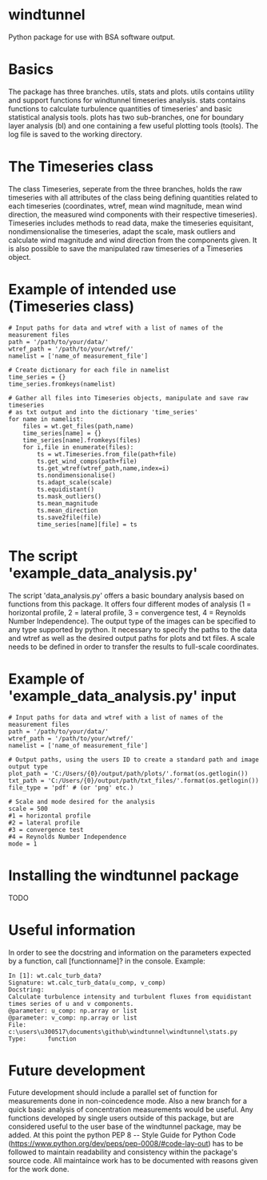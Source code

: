 # windtunnel
Python package for use with BSA software output.

# Basics
The package has three branches. utils, stats and plots. utils contains utility and support functions for windtunnel timeseries analysis. stats contains functions to calculate turbulence quantities of timeseries' and basic statistical analysis tools. plots has two sub-branches, one for boundary layer analysis (bl) and one containing a few useful plotting tools (tools). The log file is saved to the working directory.

# The Timeseries class
The class Timeseries, seperate from the three branches, holds the raw timeseries with all attributes of the class being defining quantities related to each timeseries (coordinates, wtref, mean wind magnitude, mean wind direction, the measured wind components with their respective timeseries). Timeseries includes methods to read data, make the timeseries equisitant, nondimensionalise the timeseries, adapt the scale, mask outliers and calculate wind magnitude and wind direction from the components given. It is also possible to save the manipulated raw timeseries of a Timeseries object.

# Example of intended use (Timeseries class)
```
# Input paths for data and wtref with a list of names of the measurement files
path = '/path/to/your/data/'
wtref_path = '/path/to/your/wtref/'
namelist = ['name_of measurement_file']

# Create dictionary for each file in namelist
time_series = {}
time_series.fromkeys(namelist)

# Gather all files into Timeseries objects, manipulate and save raw timeseries
# as txt output and into the dictionary 'time_series'
for name in namelist:
    files = wt.get_files(path,name)
    time_series[name] = {}
    time_series[name].fromkeys(files)
    for i,file in enumerate(files):
        ts = wt.Timeseries.from_file(path+file)
        ts.get_wind_comps(path+file)
        ts.get_wtref(wtref_path,name,index=i)
        ts.nondimensionalise()
        ts.adapt_scale(scale)
        ts.equidistant()
        ts.mask_outliers()
        ts.mean_magnitude
        ts.mean_direction
        ts.save2file(file)
        time_series[name][file] = ts
```

# The script 'example_data_analysis.py'
The script 'data_analysis.py' offers a basic boundary analysis based on functions from this package. It offers four different modes of analysis (1 = horizontal profile, 2 = lateral profile, 3 = convergence test, 4 = Reynolds Number Independence). The output type of the images can be specified to any type supported by python. It necessary to specify the paths to the data and wtref as well as the desired output paths for plots and txt files. A scale needs to be defined in order to transfer the results to full-scale coordinates.

# Example of 'example_data_analysis.py' input
```
# Input paths for data and wtref with a list of names of the measurement files
path = '/path/to/your/data/'
wtref_path = '/path/to/your/wtref/'
namelist = ['name_of measurement_file']

# Output paths, using the users ID to create a standard path and image output type
plot_path = 'C:/Users/{0}/output/path/plots/'.format(os.getlogin())
txt_path = 'C:/Users/{0}/output/path/txt_files/'.format(os.getlogin())
file_type = 'pdf' # (or 'png' etc.)

# Scale and mode desired for the analysis
scale = 500
#1 = horizontal profile
#2 = lateral profile
#3 = convergence test
#4 = Reynolds Number Independence
mode = 1
```

# Installing the windtunnel package
TODO

# Useful information
In order to see the docstring and information on the parameters expected by a function, call [functionname]? in the console. Example:
```
In [1]: wt.calc_turb_data?
Signature: wt.calc_turb_data(u_comp, v_comp)
Docstring:
Calculate turbulence intensity and turbulent fluxes from equidistant
times series of u and v components.
@parameter: u_comp: np.array or list
@parameter: v_comp: np.array or list
File:      c:\users\u300517\documents\github\windtunnel\windtunnel\stats.py
Type:      function
```

# Future development
Future development should include a parallel set of function for measurements done in non-coincedence mode. Also a new branch for a quick basic analysis of concentration measurements would be useful. Any functions developed by single users outside of this package, but are considered useful to the user base of the windtunnel package, may be added. At this point the python PEP 8 -- Style Guide for Python Code (https://www.python.org/dev/peps/pep-0008/#code-lay-out) has to be followed to maintain readability and consistency within the package's source code. All maintaince work has to be documented with reasons given for the work done.
